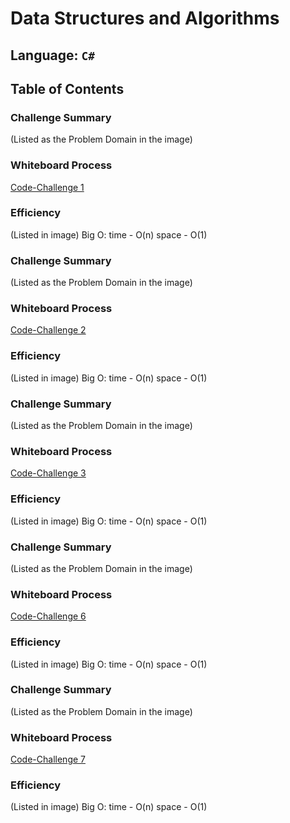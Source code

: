 # Data Structures and Algorithms

## Language: `C#`

## Table of Contents

### Challenge Summary
(Listed as the Problem Domain in the image)
<!-- Description of the challenge -->

### Whiteboard Process
[Code-Challenge 1](codechallenge1.png)
<!-- Embedded whiteboard image -->

### Efficiency
(Listed in image) Big O: time - O(n) space - O(1)
<!-- What approach did you take? Why? What is the Big O space/time for this approach? -->

### Challenge Summary
(Listed as the Problem Domain in the image)
<!-- Description of the challenge -->

### Whiteboard Process
[Code-Challenge 2](codechallenge2.jpg)
<!-- Embedded whiteboard image -->

### Efficiency
(Listed in image) Big O: time - O(n) space - O(1)
<!-- What approach did you take? Why? What is the Big O space/time for this approach? -->

### Challenge Summary
(Listed as the Problem Domain in the image)
<!-- Description of the challenge -->

### Whiteboard Process
[Code-Challenge 3](codechallenge3.png)
<!-- Embedded whiteboard image -->

### Efficiency
(Listed in image) Big O: time - O(n) space - O(1)
<!-- What approach did you take? Why? What is the Big O space/time for this approach? -->

### Challenge Summary
(Listed as the Problem Domain in the image)
<!-- Description of the challenge -->

### Whiteboard Process
[Code-Challenge 6](codechallenge6.jpg)
<!-- Embedded whiteboard image -->

### Efficiency
(Listed in image) Big O: time - O(n) space - O(1)
<!-- What approach did you take? Why? What is the Big O space/time for this approach? -->

### Challenge Summary
(Listed as the Problem Domain in the image)
<!-- Description of the challenge -->

### Whiteboard Process
[Code-Challenge 7](codechallenge7.png)
<!-- Embedded whiteboard image -->

### Efficiency
(Listed in image) Big O: time - O(n) space - O(1)
<!-- What approach did you take? Why? What is the Big O space/time for this approach? -->